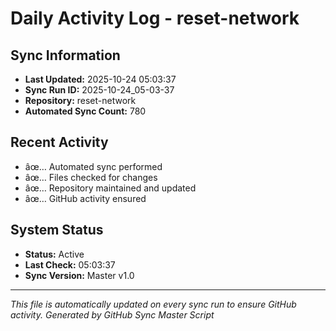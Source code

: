 ﻿# Daily Activity Log - reset-network

## Sync Information
- **Last Updated:** 2025-10-24 05:03:37
- **Sync Run ID:** 2025-10-24_05-03-37
- **Repository:** reset-network
- **Automated Sync Count:** 780

## Recent Activity
- âœ… Automated sync performed
- âœ… Files checked for changes
- âœ… Repository maintained and updated
- âœ… GitHub activity ensured

## System Status
- **Status:** Active
- **Last Check:** 05:03:37
- **Sync Version:** Master v1.0

---
*This file is automatically updated on every sync run to ensure GitHub activity.*
*Generated by GitHub Sync Master Script*
